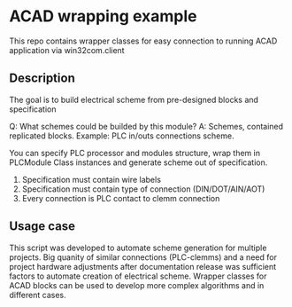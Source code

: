 # ACAD wrapping example

This repo contains wrapper classes for easy connection to running ACAD application via win32com.client

## Description

The goal is to build electrical scheme from pre-designed blocks and specification

Q: What schemes could be builded by this module?
A: Schemes, contained replicated blocks. Example: PLC in/outs connections scheme.

You can specify PLC processor and modules structure, wrap them in PLCModule Class instances and generate scheme out of specification.

1. Specification must contain wire labels
2. Specification must contain type of connection (DIN/DOT/AIN/AOT)
3. Every connection is PLC contact to clemm connection

## Usage case

This script was developed to automate scheme generation for multiple projects. Big quanity of similar connections (PLC-clemms) and a need for project hardware adjustments after documentation release was sufficient factors to automate creation of electrical scheme.
Wrapper classes for ACAD blocks can be used to develop more complex algorithms and in different cases.